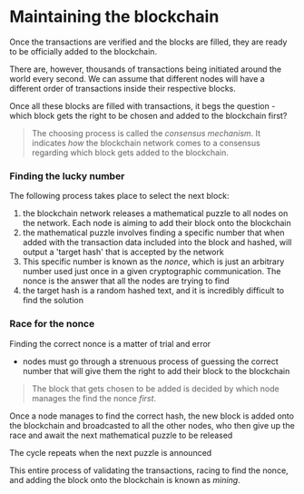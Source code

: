 # Maintaining the blockchain

Once the transactions are verified and the blocks are filled, they are ready to be officially added to the blockchain.

There are, however, thousands of transactions being initiated around the world every second. We can assume that different nodes will have a different order of transactions inside their respective blocks. 

Once all these blocks are filled with transactions, it begs the question - which block gets the right to be chosen and added to the blockchain first?

> The choosing process is called the _consensus mechanism_. It indicates _how_ the blockchain network comes to a consensus regarding which block gets added to the blockchain.

### Finding the lucky number

The following process takes place to select the next block:
1) the blockchain network releases a mathematical puzzle to all nodes on the network. Each node is aiming to add their block onto the blockchain
2) the mathematical puzzle involves finding a specific number that when added with the transaction data included into the block and hashed, will output a 'target hash' that is accepted by the network
3) This specific number is known as the *nonce*, which is just an arbitrary number used just once in a given cryptographic communication. The nonce is the answer that all the nodes are trying to find
4) the target hash is a random hashed text, and it is incredibly difficult to find the solution

### Race for the nonce

Finding the correct nonce is a matter of trial and error
- nodes must go through a strenuous process of guessing the correct number that will give them the right to add their block to the blockchain

> The block that gets chosen to be added is decided by which node manages the find the nonce *first*. 

Once a node manages to find the correct hash, the new block is added onto the blockchain and broadcasted to all the other nodes, who then give up the race and await the next mathematical puzzle to be released

The cycle repeats when the next puzzle is announced

This entire process of validating the transactions, racing to find the nonce, and adding the block onto the blockchain is known as *mining*.
